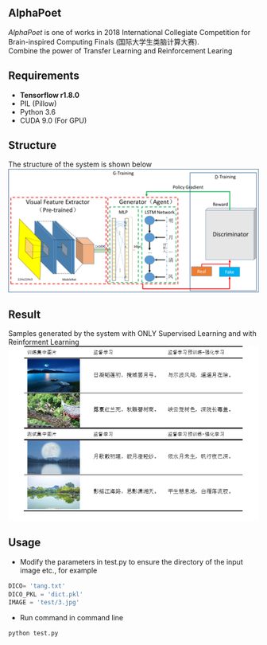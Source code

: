 ## AlphaPoet
*AlphaPoet* is one of works in 2018 International Collegiate Competition for Brain-inspired Computing Finals (国际大学生类脑计算大赛).  
Combine the power of Transfer Learning and Reinforcement Learing

## Requirements
* **Tensorflow r1.8.0**
* PIL (Pillow)
* Python 3.6
* CUDA 9.0 (For GPU)

## Structure
The structure of the system is shown below
![structure](https://github.com/GeneZC/AlphaPoet/raw/master/img/structure.png)

## Result
Samples generated by the system with ONLY Supervised Learning and with Reinforment Learning
![result](https://github.com/GeneZC/AlphaPoet/raw/master/img/result.png)

## Usage
- Modify the parameters in test.py to ensure the directory of the input image etc., for example
```python
DICO= 'tang.txt'
DICO_PKL = 'dict.pkl'
IMAGE = 'test/3.jpg'
```
- Run command in command line
```bash
python test.py
```
